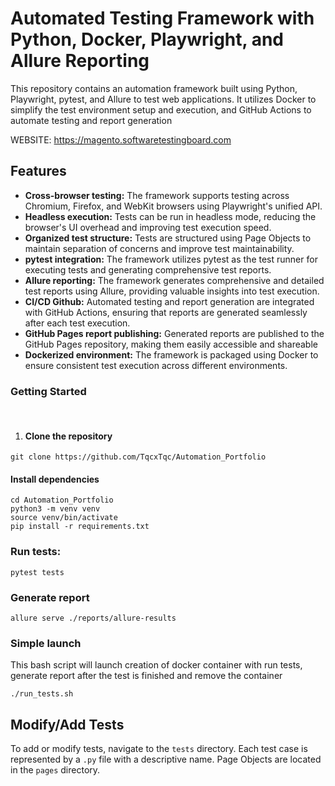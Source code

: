 # Automated Testing Framework with Python, Docker, Playwright, and Allure Reporting

This repository contains an automation framework built using Python, Playwright, pytest, and Allure to test web applications. It utilizes Docker to simplify the test environment setup and execution, and GitHub Actions to automate testing and report generation

WEBSITE: https://magento.softwaretestingboard.com

## Features
- **Cross-browser testing:** The framework supports testing across Chromium, Firefox, and WebKit browsers using Playwright's unified API.
- **Headless execution:** Tests can be run in headless mode, reducing the browser's UI overhead and improving test execution speed.
- **Organized test structure:** Tests are structured using Page Objects to maintain separation of concerns and improve test maintainability.
- **pytest integration:** The framework utilizes pytest as the test runner for executing tests and generating comprehensive test reports.
- **Allure reporting:** The framework generates comprehensive and detailed test reports using Allure, providing valuable insights into test execution.
- **CI/CD Github:** Automated testing and report generation are integrated with GitHub Actions, ensuring that reports are generated seamlessly after each test execution.
- **GitHub Pages report publishing:** Generated reports are published to the GitHub Pages repository, making them easily accessible and shareable
- **Dockerized environment:** The framework is packaged using Docker to ensure consistent test execution across different environments.

### Getting Started
<br>

1. #### Clone the repository

````
git clone https://github.com/TqcxTqc/Automation_Portfolio
````
#### Install dependencies

````
cd Automation_Portfolio
python3 -m venv venv
source venv/bin/activate
pip install -r requirements.txt
````

### Run tests:

````
pytest tests
````

### Generate report

````
allure serve ./reports/allure-results
````

### Simple launch

This bash script will launch creation of docker container with run tests, generate report after the test is finished and remove the container

````
./run_tests.sh
````

## Modify/Add Tests
To add or modify tests, navigate to the ```tests``` directory. Each test case is represented by a ```.py``` file with a descriptive name. Page Objects are located in the ```pages``` directory.

